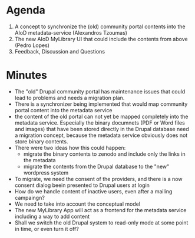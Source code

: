 # Agenda
1. A concept to synchronize the (old) community portal contents into the AIoD metadata-service (Alexandros Tzoumas)
2. The new AIoD MyLibrary UI that could include the contents from above (Pedro Lopes)
3. Feedback, Discussion and Questions



# Minutes
* The "old" Drupal community portal has maintenance issues that could lead to problems and needs a migration plan.
* There is a synchronizer being implemented that would map community portal content into the metadata service
* the content of the old portal can not yet be mapped completely into the metadata service. Especially the binary documnets (PDF or Word files and images) that have been stored directly in the Drupal database need a migration concept, because the metadata service obviously does not store binary contents.
* There were two ideas how this could happen:
  * migrate the binary contents to zenodo and include only the links in the metadata
  * migrate the contents from the Drupal database to the "new" wordpress system
* To migrate, we need the consent of the providers, and there is a now consent dialog beein presented to Drupal users at login
* How do we handle content of inactive users, even after a mailing campaingn?
* We need to take into account the conceptual model
* The new MyLibrary App will act as a frontend for the metadata service including a way to add content
* Shall we switch the old Drupal system to read-only mode at some point in time, or even turn it off? 

